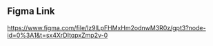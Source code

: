 ## Figma Link

https://www.figma.com/file/lz9lLpFHMxHm2odnwM3R0z/gpt3?node-id=0%3A1&t=sx4XrDItqpxZmp2v-0
